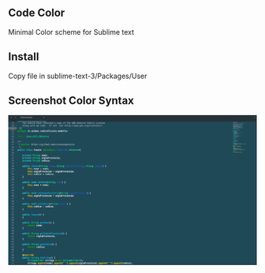 ## Code Color

Minimal Color scheme for Sublime text


## Install
Copy file in sublime-text-3/Packages/User

## Screenshot Color Syntax
![Syntax Java](https://github.com/vincenzopalazzo/codecolor/blob/master/screenshot/syntax_java.png)
